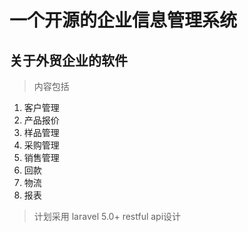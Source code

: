 # 一个开源的企业信息管理系统
## 关于外贸企业的软件

> 内容包括 
1. 客户管理
2. 产品报价
3. 样品管理
3. 采购管理
4. 销售管理
5. 回款
6. 物流
7. 报表

> 计划采用 laravel 5.0+ 
> restful api设计
